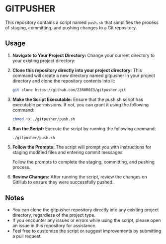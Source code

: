# GITPUSHER

This repository contains a script named `push.sh` that simplifies the process of staging, committing, and pushing changes to a Git repository.

## Usage

1. **Navigate to Your Project Directory:**
Change your current directory to your existing project directory:
   
2. **Clone this repository directly into your project directory:** 
This command will create a new directory named gitpusher in your project directory and clone the repository contents into it:

   ```bash
   git clone https://github.com/Z3R0R0Z3/gitpusher.git
   ```

3. **Make the Script Executable:**
Ensure that the push.sh script has executable permissions. If not, you can grant it using the following command:

   ```bash
   chmod +x ./gitpusher/push.sh
   ```
   
4. **Run the Script:**
Execute the script by running the following command:
   ```bash
   ./gitpusher/push.sh
   ```


5. **Follow the Prompts:**
The script will prompt you with instructions for staging modified files and entering commit messages.

     Follow the prompts to complete the staging, committing, and pushing process.

6. **Review Changes:**
After running the script, review the changes on GitHub to ensure they were successfully pushed.


## Notes
- You can clone the gitpusher repository directly into any existing project directory, regardless of the project type.
- If you encounter any issues or errors while using the script, please open an issue in this repository for assistance.
- Feel free to customize the script or suggest improvements by submitting a pull request.

